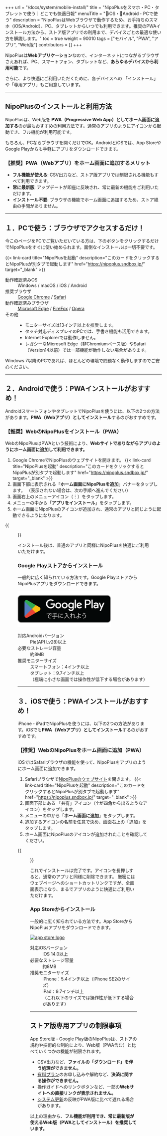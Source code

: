 +++
url = "/docs/system/mobile-install/"
title = "NipoPlusをスマホ・PC・タブレットで使う｜どこでも快適日報"
menuTitle = "🍏iOS・🤖Android・PCで使う"
description = "NipoPlusはWebブラウザで動作するため、お手持ちのスマホ（iOS/Android）、PC、タブレットからいつでも利用できます。推奨のPWAインストール方法から、ストア版アプリでの利用まで、デバイスごとの最適な使い方を解説します。"
toc = true
weight = 90010
tags = ["モバイル", "PWA", "アプリ", "Web版"]
contributors = []
+++

NipoPlusは**Webアプリケーション**なので、インターネットにつながるブラウザさえあれば、PC、スマートフォン、タブレットなど、**あらゆるデバイスから利用可能**です。

さらに、より快適にご利用いただくために、各デバイスへの 「インストール」や「専用アプリ」もご用意しています。

---

## NipoPlusのインストールと利用方法

NipoPlusは、Web版を **PWA（Progressive Web App）としてホーム画面に追加する**のが最もおすすめの利用方法です。通常のアプリのようにアイコンから起動でき、フル機能が利用可能です。

もちろん、PCならブラウザを開くだけでOK。AndroidとiOSでは、App StoreやGoogle Playからも手軽にアプリをダウンロードできます。

### 【推奨】PWA（Webアプリ）をホーム画面に追加するメリット

- **フル機能が使える**: CSV出力など、ストア版アプリでは制限される機能もすべて利用できます。
- **常に最新版**: アップデートが即座に反映され、常に最新の機能をご利用いただけます。
- **インストール不要**: ブラウザの機能でホーム画面に追加するため、ストア経由の手間がありません。

---

## １．PCで使う：ブラウザでアクセスするだけ！

今このページをPCでご覧いただいている方は、下のボタンをクリックするだけでNipoPlusをすぐに使い始められます。面倒なインストールは一切不要です。

{{< link-card title="NipoPlusを起動" description="このカードをクリックするとNipoPlusが別タブで起動します" href="https://nipoplus.sndbox.jp/" target="_blank" >}}

<dl class="basic">
<dt>動作確認済みOS</dt>
<dd>Windows / macOS / iOS / Android</dd>
<dt>推奨ブラウザ</dt>
<dd>
<a href="https://www.google.co.jp/chrome/" target="_blank">Google Chrome</a> / <a href="https://www.apple.com/jp/safari/" target="_blank">Safari</a>
</dd>
<dt>動作確認済みブラウザ</dt>
<dd>
<a href="https://www.microsoft.com/ja-jp/windows/microsoft-edge" target="_blank">Microsoft Edge</a> / <a href="https://www.mozilla.org/ja/firefox/new/" target="_blank">FireFox</a> / <a href="https://www.opera.com/ja" target="_blank">Opera</a>
</dd>
<dt>その他</dt>
<dd>
<div>
    <ul>
        <li>モニターサイズは13インチ以上を推奨します。</li>
        <li>タッチ対応ディスプレイのPCでは、手書き機能も活用できます。</li>
        <li>Internet Explorerでは動作しません。</li>
        <li>レガシーなMicrosoft Edge（非Chromiumベース版）やSafari（Version14以前）では一部機能が動作しない場合があります。</li>
    </ul>
</div>
</dd>
</dl>
Windows 7以降のPCであれば、ほとんどの環境で問題なく動作しますのでご安心ください。

---

## ２．Androidで使う：PWAインストールがおすすめ！

AndroidスマートフォンやタブレットでNipoPlusを使うには、以下の2つの方法があります。**PWA（Webアプリ）としてインストール**するのがおすすめです。

### 【推奨】WebのNipoPlusをインストール（PWA）

WebのNipoPlusはPWAという技術により、**Webサイトでありながらアプリのようにホーム画面に追加して利用できます。**

1.  Google ChromeでNipoPlusのウェブサイトを開きます。
    {{< link-card title="NipoPlusを起動" description="このカードをクリックするとNipoPlusが別タブで起動します" href="https://nipoplus.sndbox.jp/" target="_blank" >}}
2.  画面下部に表示される「**ホーム画面にNipoPlusを追加**」バナーをタップします。
    （表示されない場合は、次の手順へ進んでください）
3.  画面右上のメニューアイコン（︙）をタップします。
4.  メニューの中から「**アプリをインストール**」をタップします。
5.  ホーム画面にNipoPlusのアイコンが追加され、通常のアプリと同じように起動できるようになります。

{{<figure src="android-install-pwa.png" alt="ChromeからPWA対応サイトを開くとインストールの通知が表示されます。ホーム画面に追加をタップするだけでインストールが完了し、ホーム画面にアイコンが追加されます。" caption="ChromeからPWA対応サイトを開くとインストールの通知が表示されます。ホーム画面に追加をタップするだけでインストールが完了し、ホーム画面にアイコンが追加されます。" >}}

インストール後は、普通のアプリと同様にNipoPlusを快適にご利用いただけます。

### Google Playストアからインストール

一般的に広く知られている方法です。Google PlayストアからNipoPlusアプリをダウンロードできます。

<div style="max-width:300px">

[![google play](google-play-badge.png)](https://play.google.com/store/apps/details?id=jp.sndbox.nipoplus)

</div>

<dl class="basic">
    <dt>対応Androidバージョン</dt>
    <dd>Pie(API Lv28)以上</dd>
    <dt>必要なストレージ容量</dt>
    <dd>約8MB</dd>
    <dt>推奨モニターサイズ</dt>
    <dd>スマートフォン：4インチ以上<br>タブレット：9.7インチ以上<br>（極端に小さな画面では操作性が低下する場合があります）</dd>
</dl>

---

## ３．iOSで使う：PWAインストールがおすすめ！

iPhone・iPadでNipoPlusを使うには、以下の2つの方法があります。iOSでも**PWA（Webアプリ）としてインストール**するのがおすすめです。

### 【推奨】WebのNipoPlusをホーム画面に追加（PWA）

iOSではSafariブラウザの機能を使って、NipoPlusをアプリのようにホーム画面に追加できます。

1.  Safariブラウザで[NipoPlusのウェブサイト](https://nipoplus.sndbox.jp/)を開きます。
    {{< link-card title="NipoPlusを起動" description="このカードをクリックするとNipoPlusが別タブで起動します" href="https://nipoplus.sndbox.jp/" target="_blank" >}}
2.  画面下部にある 「共有」アイコン（↑が四角から出るようなアイコン）をタップします。
3.  メニューの中から「**ホーム画面に追加**」をタップします。
4.  追加するアイコンの名前を任意で決め、画面右上の「追加」をタップします。
5.  ホーム画面にNipoPlusのアイコンが追加されたことを確認してください。

{{<figure src="ios-pwa-install1.png" alt="PWAをiOSにインストールするにはSafariを起動してインストールしたいページを開きます。その後メニューから「ホーム画面に追加」をタップします" caption="PWAをiOSにインストールするにはSafariを起動してインストールしたいページを開きます。ホーム画面に追加をタップするだけでインストールが完了し、ホーム画面にアイコンが追加されます。" >}}

これでインストールは完了です。アイコンを長押しすると、通常のアプリと同様に削除できます。
厳密にはウェブページへのショートカットリンクですが、全画面表示になり、まるでアプリのように快適にご利用いただけます。

### App Storeからインストール

一般的に広く知られている方法です。App StoreからNipoPlusアプリをダウンロードできます。

<a href="https://apps.apple.com/jp/app/id1625797169" target="_blank"><img src="/images/apple.svg" width="300px" alt="app store logo"></a>

<dl class="basic">
    <dt>対応iOSバージョン</dt>
    <dd>iOS 14.0以上</dd>
    <dt>必要なストレージ容量</dt>
    <dd>約8MB</dd>
    <dt>推奨モニターサイズ</dt>
    <dd>iPhone：5.4インチ以上（iPhone SE2のサイズ）<br>iPad：9.7インチ以上<br>（これ以下のサイズでは操作性が低下する場合があります）</dd>
</dl>

---

## ストア版専用アプリの制限事項

App Store版・Google Play版のNipoPlusは、ストアの規約や技術的な制約により、Web版（PWA含む）と比べていくつかの機能が制限されます。

- CSV出力など、**ファイルの「ダウンロード」を伴う処理ができません。**
- [有料プラン](/docs/price/#fee)のお申し込みや解約など、**決済に関する操作ができません。**
- 操作ガイドへのリンクボタンなど、一部の**Webサイトへの直接リンクが表示されません。**
- [システム更新](/docs/system/release-note/)の反映がPWA版に比べて遅れる場合があります。

以上の理由から、**フル機能が利用でき、常に最新版が使えるWeb版（PWAとしてインストール）を推奨しています。**
